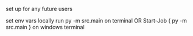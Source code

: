 set up for any future users

set env vars locally
run py -m src.main on terminal OR Start-Job { py -m src.main } on windows terminal